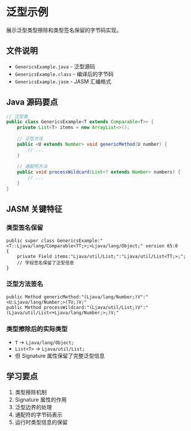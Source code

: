 # 泛型示例

展示泛型类型擦除和类型签名保留的字节码实现。

## 文件说明

- `GenericsExample.java` - 泛型源码
- `GenericsExample.class` - 编译后的字节码
- `GenericsExample.jasm` - JASM 汇编格式

## Java 源码要点

```java
// 泛型类
public class GenericsExample<T extends Comparable<T>> {
    private List<T> items = new ArrayList<>();
    
    // 泛型方法
    public <U extends Number> void genericMethod(U number) {
        // ...
    }
    
    // 通配符方法
    public void processWildcard(List<? extends Number> numbers) {
        // ...
    }
}
```

## JASM 关键特征

### 类型签名保留

```jasm
public super class GenericsExample:"<T::Ljava/lang/Comparable<TT;>;>Ljava/lang/Object;" version 65:0
{
    private Field items:"Ljava/util/List;":"Ljava/util/List<TT;>;";
    // 字段签名保留了泛型信息
}
```

### 泛型方法签名

```jasm
public Method genericMethod:"(Ljava/lang/Number;)V":"<U:Ljava/lang/Number;>(TU;)V;"
public Method processWildcard:"(Ljava/util/List;)V":"(Ljava/util/List<+Ljava/lang/Number;>;)V;"
```

### 类型擦除后的实际类型

- `T` -> `Ljava/lang/Object;`
- `List<T>` -> `Ljava/util/List;`
- 但 Signature 属性保留了完整泛型信息

## 学习要点

1. 类型擦除机制
2. Signature 属性的作用
3. 泛型边界的处理
4. 通配符的字节码表示
5. 运行时类型信息的保留